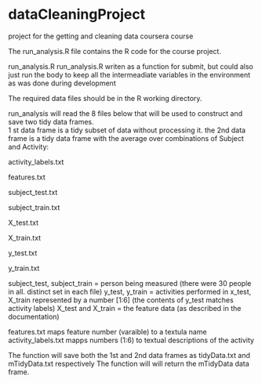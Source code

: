 dataCleaningProject
===================

project for the getting and cleaning data coursera course

The run_analysis.R file contains the R code for the course project.

run_analysis.R 
run_analysis.R writen as a function for submit, but could also just run the body to keep all the intermeadiate
variables in the environment as was done during development

The required data files should be in the R working directory.

run_analysis will read the 8 files below that will be used to construct and save two tidy data frames.  
1 st data frame is a tidy subset of data without processing it.
the 2nd data frame is a tidy data frame with the average over combinations of Subject and Activity:

activity_labels.txt

features.txt

subject_test.txt

subject_train.txt

X_test.txt

X_train.txt

y_test.txt

y_train.txt


subject_test, subject_train = person being measured  (there were 30 people in all.  distinct set in each file)
y_test, y_train = activities performed in x_test, X_train represented by a number [1:6] (the contents of y_test matches activity labels)
X_test and X_train = the feature data (as described in the documentation)

features.txt maps feature number (varaible) to a textula name
activity_labels.txt mapps numbers (1:6) to textual descriptions of the activity

The function will save both the 1st and 2nd data frames as tidyData.txt and mTidyData.txt respectively
The function will will return the mTidyData data frame.

 